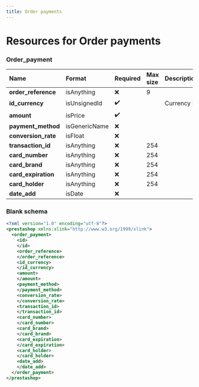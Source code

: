```yaml
---
title: Order payments
---
```


# Resources for Order payments

### Order_payment

|        Name         |    Format     | Required | Max size | Description |
| :------------------ | :------------ | :------- | :------- | :---------- |
| **order_reference** | isAnything    | ❌        | 9        |             |
| **id_currency**     | isUnsignedId  | ✔️       |          | Currency ID |
| **amount**          | isPrice       | ✔️       |          |             |
| **payment_method**  | isGenericName | ❌        |          |             |
| **conversion_rate** | isFloat       | ❌        |          |             |
| **transaction_id**  | isAnything    | ❌        | 254      |             |
| **card_number**     | isAnything    | ❌        | 254      |             |
| **card_brand**      | isAnything    | ❌        | 254      |             |
| **card_expiration** | isAnything    | ❌        | 254      |             |
| **card_holder**     | isAnything    | ❌        | 254      |             |
| **date_add**        | isDate        | ❌        |          |             |


### Blank schema

```xml
<?xml version="1.0" encoding="utf-8"?>
<prestashop xmlns:xlink="http://www.w3.org/1999/xlink">
  <order_payment>
    <id>
    </id>
    <order_reference>
    </order_reference>
    <id_currency>
    </id_currency>
    <amount>
    </amount>
    <payment_method>
    </payment_method>
    <conversion_rate>
    </conversion_rate>
    <transaction_id>
    </transaction_id>
    <card_number>
    </card_number>
    <card_brand>
    </card_brand>
    <card_expiration>
    </card_expiration>
    <card_holder>
    </card_holder>
    <date_add>
    </date_add>
  </order_payment>
</prestashop>
```

